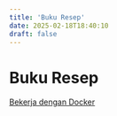 ```yaml
---
title: 'Buku Resep'
date: 2025-02-18T18:40:10
draft: false
---
```


# Buku Resep

[Bekerja dengan Docker](Buku%20Resep%2027745665711c48b597c9d48793b4ba48/Bekerja%20dengan%20Docker%2073818969216b46718c37cef52a9d69d8.md)
